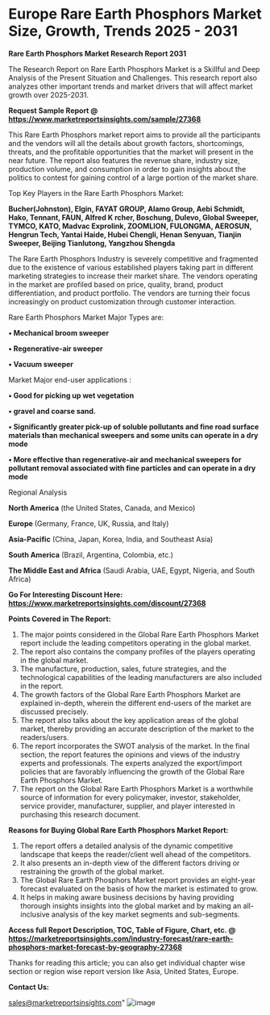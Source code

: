 # Europe Rare Earth Phosphors Market Size, Growth, Trends 2025 - 2031

<strong>Rare Earth Phosphors Market Research Report 2031</strong>

The Research Report on Rare Earth Phosphors Market is a Skillful and Deep Analysis of the Present Situation and Challenges. This research report also analyzes other important trends and market drivers that will affect market growth over 2025-2031.

<strong>Request Sample Report @ <a href=https://www.marketreportsinsights.com/sample/27368>https://www.marketreportsinsights.com/sample/27368</a></strong>

This Rare Earth Phosphors market report aims to provide all the participants and the vendors will all the details about growth factors, shortcomings, threats, and the profitable opportunities that the market will present in the near future. The report also features the revenue share, industry size, production volume, and consumption in order to gain insights about the politics to contest for gaining control of a large portion of the market share.

Top Key Players in the Rare Earth Phosphors Market:

<strong>Bucher(Johnston), Elgin, FAYAT GROUP, Alamo Group, Aebi Schmidt, Hako, Tennant, FAUN, Alfred K rcher, Boschung, Dulevo, Global Sweeper, TYMCO, KATO, Madvac Exprolink, ZOOMLION, FULONGMA, AEROSUN, Hengrun Tech, Yantai Haide, Hubei Chengli, Henan Senyuan, Tianjin Sweeper, Beijing Tianlutong, Yangzhou Shengda</strong>

The Rare Earth Phosphors Industry is severely competitive and fragmented due to the existence of various established players taking part in different marketing strategies to increase their market share. The vendors operating in the market are profiled based on price, quality, brand, product differentiation, and product portfolio. The vendors are turning their focus increasingly on product customization through customer interaction.

Rare Earth Phosphors Market Major Types are:

<strong>• Mechanical broom sweeper

• Regenerative-air sweeper

• Vacuum sweeper</strong>

Market Major end-user applications :

<strong>• Good for picking up wet vegetation

• gravel and coarse sand.

• Significantly greater pick-up of soluble pollutants and fine road surface materials than mechanical sweepers and some units can operate in a dry mode

• More effective than regenerative-air and mechanical sweepers for pollutant removal associated with fine particles and can operate in a dry mode</strong>

Regional Analysis

</u><strong><b>North America</b></strong> (the United States, Canada, and Mexico)

<strong><b>Europe </b></strong>(Germany, France, UK, Russia, and Italy)

<strong><b>Asia-Pacific</b></strong> (China, Japan, Korea, India, and Southeast Asia)

<strong><b>South America</b></strong> (Brazil, Argentina, Colombia, etc.)

<strong><b>The Middle East and Africa</b></strong> (Saudi Arabia, UAE, Egypt, Nigeria, and South Africa)

<strong>Go For Interesting Discount Here: <a href=https://www.marketreportsinsights.com/discount/27368>https://www.marketreportsinsights.com/discount/27368</a></strong>

<strong>Points Covered in The Report:</strong>
<ol>
  <li>The major points considered in the Global Rare Earth Phosphors Market report include the leading competitors operating in the global market.</li>
  <li>The report also contains the company profiles of the players operating in the global market.</li>
  <li>The manufacture, production, sales, future strategies, and the technological capabilities of the leading manufacturers are also included in the report.</li>
  <li>The growth factors of the Global Rare Earth Phosphors Market are explained in-depth, wherein the different end-users of the market are discussed precisely.</li>
  <li>The report also talks about the key application areas of the global market, thereby providing an accurate description of the market to the readers/users.</li>
  <li>The report incorporates the SWOT analysis of the market. In the final section, the report features the opinions and views of the industry experts and professionals. The experts analyzed the export/import policies that are favorably influencing the growth of the Global Rare Earth Phosphors Market.</li>
  <li>The report on the Global Rare Earth Phosphors Market is a worthwhile source of information for every policymaker, investor, stakeholder, service provider, manufacturer, supplier, and player interested in purchasing this research document.</li>
</ol>
<strong>Reasons for Buying Global Rare Earth Phosphors Market Report:</strong>

<ol>
  <li>The report offers a detailed analysis of the dynamic competitive landscape that keeps the reader/client well ahead of the competitors.</li>
  <li>It also presents an in-depth view of the different factors driving or restraining the growth of the global market.</li>
  <li>The Global Rare Earth Phosphors Market report provides an eight-year forecast evaluated on the basis of how the market is estimated to grow.</li>
  <li>It helps in making aware business decisions by having providing thorough insights insights into the global market and by making an all-inclusive analysis of the key market segments and sub-segments.</li>
</ol>
<strong>Access full Report Description, TOC, Table of Figure, Chart, etc. @ <a href=https://marketreportsinsights.com/industry-forecast/rare-earth-phosphors-market-forecast-by-geography-27368>https://marketreportsinsights.com/industry-forecast/rare-earth-phosphors-market-forecast-by-geography-27368</a></strong>


Thanks for reading this article; you can also get individual chapter wise section or region wise report version like Asia, United States, Europe.

<strong>Contact Us:</strong>

sales@marketreportsinsights.com"
![image](https://github.com/user-attachments/assets/369786d4-72f4-449f-af42-d13e71eea387)
